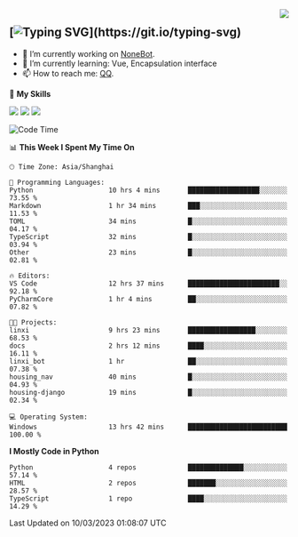 <a href="#">
  <img align="right" src="https://github-readme-stats.vercel.app/api?username=mute23-code&count_private=true&show_icons=true&bg_color=15,f2f7fd,E0EAFC" />
</a>

[![Typing SVG](https://readme-typing-svg.herokuapp.com?size=25&duration=2500&color=8C43EA&vCenter=true&width=200&height=40&lines=Hi+there+%F0%9F%91%8B%F0%9F%8F%BB;I'm+mute.)](https://git.io/typing-svg)
-----


- 🔭 I’m currently working on [NoneBot](https://github.com/nonebot).
- 🌱 I’m currently learning: Vue, Encapsulation interface
- 📫 How to reach me: [QQ](http://wpa.qq.com/msgrd?v=3&uin=2740324073&site=qq&menu=yes).


🌟 **My Skills** 

![](https://img.shields.io/badge/-Python-3e74a2?style=flat-square&logo=Python&logoColor=fff)
![](https://img.shields.io/badge/-Node.js-339933?style=flat-square&logo=Node.js&logoColor=fff)
![](https://img.shields.io/badge/-Vue-4fc08d?style=flat-square&logo=Vue.js&logoColor=fff)

<!--START_SECTION:waka-->
![Code Time](http://img.shields.io/badge/Code%20Time-65%20hrs%2052%20mins-blue)

📊 **This Week I Spent My Time On** 

```text
🕑︎ Time Zone: Asia/Shanghai

💬 Programming Languages: 
Python                   10 hrs 4 mins       ██████████████████░░░░░░░   73.55 % 
Markdown                 1 hr 34 mins        ███░░░░░░░░░░░░░░░░░░░░░░   11.53 % 
TOML                     34 mins             █░░░░░░░░░░░░░░░░░░░░░░░░   04.17 % 
TypeScript               32 mins             █░░░░░░░░░░░░░░░░░░░░░░░░   03.94 % 
Other                    23 mins             █░░░░░░░░░░░░░░░░░░░░░░░░   02.81 % 

🔥 Editors: 
VS Code                  12 hrs 37 mins      ███████████████████████░░   92.18 % 
PyCharmCore              1 hr 4 mins         ██░░░░░░░░░░░░░░░░░░░░░░░   07.82 % 

🐱‍💻 Projects: 
linxi                    9 hrs 23 mins       █████████████████░░░░░░░░   68.53 % 
docs                     2 hrs 12 mins       ████░░░░░░░░░░░░░░░░░░░░░   16.11 % 
linxi_bot                1 hr                ██░░░░░░░░░░░░░░░░░░░░░░░   07.38 % 
housing_nav              40 mins             █░░░░░░░░░░░░░░░░░░░░░░░░   04.93 % 
housing-django           19 mins             █░░░░░░░░░░░░░░░░░░░░░░░░   02.34 % 

💻 Operating System: 
Windows                  13 hrs 42 mins      █████████████████████████   100.00 % 
```

**I Mostly Code in Python** 

```text
Python                   4 repos             ██████████████░░░░░░░░░░░   57.14 % 
HTML                     2 repos             ███████░░░░░░░░░░░░░░░░░░   28.57 % 
TypeScript               1 repo              ████░░░░░░░░░░░░░░░░░░░░░   14.29 % 
```




 Last Updated on 10/03/2023 01:08:07 UTC
<!--END_SECTION:waka-->
